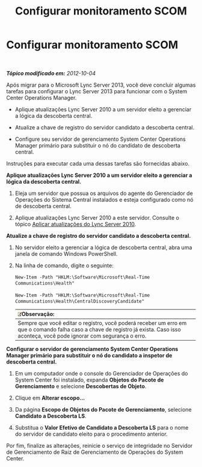 ﻿---
title: Configurar monitoramento SCOM
TOCTitle: Configurar monitoramento SCOM
ms:assetid: 4003d225-2a33-448c-abd9-571750661140
ms:mtpsurl: https://technet.microsoft.com/pt-br/library/JJ688033(v=OCS.15)
ms:contentKeyID: 49886189
ms.date: 05/19/2016
mtps_version: v=OCS.15
ms.translationtype: HT
---

# Configurar monitoramento SCOM

 

_**Tópico modificado em:** 2012-10-04_

Após migrar para o Microsoft Lync Server 2013, você deve concluir algumas tarefas para configurar o Lync Server 2013 para funcionar com o System Center Operations Manager.

  - Aplique atualizações Lync Server 2010 a um servidor eleito a gerenciar a lógica da descoberta central.

  - Atualize a chave de registro do servidor candidato a descoberta central.

  - Configure seu servidor de gerenciamento System Center Operations Manager primário para substituir o nó do candidato de descoberta central.

Instruções para executar cada uma dessas tarefas são fornecidas abaixo.

**Aplique atualizações Lync Server 2010 a um servidor eleito a gerenciar a lógica da descoberta central.**

1.  Eleja um servidor que possua os arquivos do agente do Gerenciador de Operações do Sistema Central instalados e esteja configurado como nó de descoberta central.

2.  Aplique atualizações Lync Server 2010 a este servidor. Consulte o tópico [Aplicar atualizações do Lync Server 2010](apply-lync-server-2010-updates.md).

**Atualize a chave de registro do servidor candidato a descoberta central.**

1.  No servidor eleito a gerenciar a lógica de descoberta central, abra uma janela de comando Windows PowerShell.

2.  Na linha de comando, digite o seguinte:
    
        New-Item -Path "HKLM:\Software\Microsoft\Real-Time Communications\Health"
    
        New-Item -Path "HKLM:\Software\Microsoft\Real-Time Communications\Health\CentralDiscoveryCandidate"
    
    <table>
    <thead>
    <tr class="header">
    <th><img src="images/Gg425756.note(OCS.15).gif" title="note" alt="note" />Observação:</th>
    </tr>
    </thead>
    <tbody>
    <tr class="odd">
    <td>Sempre que você editar o registro, você poderá receber um erro em que o comando falha caso a chave de registro já exista. Caso isso aconteça, você pode ignorar com segurança o erro.</td>
    </tr>
    </tbody>
    </table>


**Configurar o servidor de gerenciamento System Center Operations Manager primário para substituir o nó do candidato a inspetor de descoberta central.**

1.  Em um computador onde o console do Gerenciador de Operações do System Center foi instalado, expanda **Objetos do Pacote de Gerenciamento** e selecione **Descobertas de Objeto**.

2.  Clique em **Alterar escopo...**

3.  Da página **Escopo de Objetos do Pacote de Gerenciamento**, selecione **Candidato a Descoberta LS**.

4.  Substitua o **Valor Efetivo de Candidato a Descoberta LS** para o nome do servidor de candidato eleito para o procedimento anterior.

Por fim, finalize as alterações, reinicie o serviço de integridade no Servidor de Gerenciamento de Raiz de Gerenciamento de Operações do System Center.

